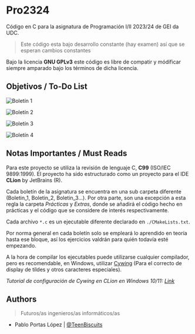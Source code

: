 # Pro2324

Código en C para la asignatura de Programación I/II 2023/24 de GEI da UDC.

> Este código esta bajo desarrollo constante (hay examen) así que se esperan cambios constantes

Bajo la licencia **GNU GPLv3** este código es libre de compatir y módificar siempre amparado bajo los términos
de dicha licencia.

## Objetivos / To-Do List

![Boletín 1](https://progress-bar.dev/100/?title=Boletín%201&width=200&color=d2007b)

![Boletín 2](https://progress-bar.dev/40/?title=Boletín%202&width=200&color=d2007b)

![Boletín 3](https://progress-bar.dev/31/?title=Boletín%203&width=200&color=d2007b)

![Boletín 4](https://progress-bar.dev/0/?title=Boletín%204&width=200&color=d2007b)

<!---
- [x] Boletín 1 ( 20 / 20 )
- [ ] Boletín 2 ( 20 / 50 ) 
- [ ] Boletín 3 ( 11 / 36 ) 
- [ ] Boletín 4 ( 00 / 40 )
--->

## Notas Importantes / Must Reads

Para este proyecto se utiliza la revisión de lenguaje C, **C99** (ISO/IEC 9899:1999).
El proyecto ha sido estructurado como un proyecto para el IDE **CLion** by JetBrains (R).

Cada boletín de la asignatura se encuentra en una sub carpeta diferente (Boletin_1, Boletin_2, Boletin_3...). Por otra
parte, son una excepción a esta regla la carpeta *Prácticas* y *Extras*, donde se añadirá el código hecho en prácticas y
el código que se considere de interés respectivamente.

Cada archivo ```*.c``` es un ejecutable diferente declarado en ``./CMakeLists.txt``.

Por norma general en cada boletín solo se empleará lo aprendido en teoría hasta ese bloque, así los ejercicios valdrán
para quién todavía esté empezando.

A la hora de compilar los ejecutables puede utilizarse cualquier compilador,
pero es recomendable, en Windows, utilizar [Cywing](https://www.cygwin.com) (Para el correcto
de display de tíldes y otros caracteres especiales).

*Tutorial de configuración de Cywing en CLion en Windows 10/11:
[Link](https://www.jetbrains.com/help/clion/quick-tutorial-on-configuring-clion-on-windows.html#Cygwin)*

## Authors

> Futuros/as ingenieros/as informáticos/as

- Pablo Portas López | [@TeenBiscuits](https://github.com/TeenBiscuits)
